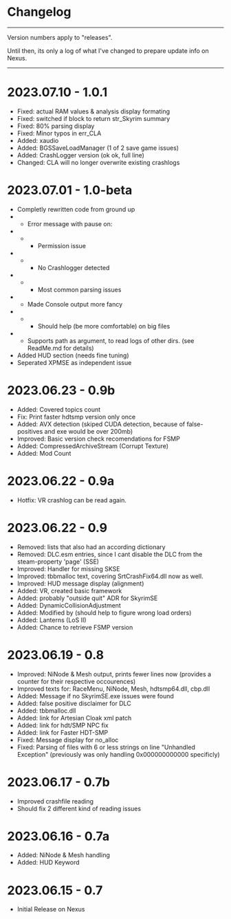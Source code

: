 # Changelog

----

Version numbers apply to "releases".

Until then, its only a log of what I've changed to prepare update info on Nexus.

----

# 2023.07.10 - 1.0.1
- Fixed: actual RAM values & analysis display formating
- Fixed: switched if block to return str_Skyrim summary
- Fixed: 80% parsing display
- Fixed: Minor typos in err_CLA
- Added: xaudio
- Added: BGSSaveLoadManager (1 of 2 save game issues)
- Added: CrashLogger version (ok ok, full line)
- Changed: CLA will no longer overwrite existing crashlogs

# 2023.07.01 - 1.0-beta
- Completly rewritten code from ground up
- - Error message with pause on:
- - - Permission issue
- - - No Crashlogger detected
- - - Most common parsing issues
- - Made Console output more fancy
- - - Should help (be more comfortable) on big files
- - Supports path as argument, to read logs of other dirs. (see ReadMe.md for details)
- Added HUD section (needs fine tuning)
- Seperated XPMSE as independent issue

# 2023.06.23 - 0.9b
- Added: Covered topics count
- Fix: Print faster hdtsmp version only once
- Added: AVX detection (skiped CUDA detection, because of false-positives and exe would be over 200mb)
- Improved: Basic version check recomendations for FSMP
- Added: CompressedArchiveStream (Corrupt Texture)
- Added: Mod Count

# 2023.06.22 - 0.9a
- Hotfix: VR crashlog can be read again.

# 2023.06.22 - 0.9
- Removed: lists that also had an according dictionary
- Removed: DLC.esm entries, since I cant disable the DLC from the steam-property 'page' (SSE)
- Improved: Handler for missing SKSE
- Improved: tbbmalloc text, covering SrtCrashFix64.dll now as well.
- Improved: HUD message display (alignment)
- Added: VR, created basic framework
- Added: probably "outside quit" ADR for SkyrimSE
- Added: DynamicCollisionAdjustment
- Added: Modified by (should help to figure wrong load orders)
- Added: Lanterns (LoS II)
- Added: Chance to retrieve FSMP version


# 2023.06.19 - 0.8
- Improved: NiNode & Mesh output, prints fewer lines now (provides a counter for their respective occourences)
- Improved texts for: RaceMenu, NiNode, Mesh, hdtsmp64.dll, cbp.dll
- Added: Message if no SkyrimSE.exe issues were found
- Added: false positive disclaimer for DLC
- Added: tbbmalloc.dll 
- Added: link for Artesian Cloak xml patch
- Added: link for hdt/SMP NPC fix
- Added: link for Faster HDT-SMP
- Fixed: Message display for no_alloc
- Fixed: Parsing of files with 6 or less strings on line "Unhandled Exception" (previously was only handling 0x000000000000 specificly)


# 2023.06.17 - 0.7b
- Improved crashfile reading
- Should fix 2 different kind of reading issues

# 2023.06.16 - 0.7a
- Added: NiNode & Mesh handling
- Added: HUD Keyword

# 2023.06.15 - 0.7
- Initial Release on Nexus